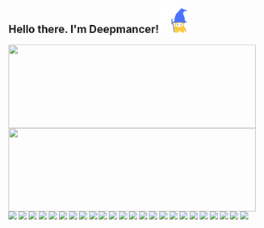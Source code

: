 ## Hello there. I'm Deepmancer!<img  align="bottom" src="https://raw.githubusercontent.com/deepmancer/deepmancer/main/wave_wiz.gif" width="60">


<p>
  <img align="left" width="490" height="165" src="https://github-readme-stats.vercel.app/api?username=deepmancer&show_icons=true&include_all_commits=true&count_private=true&hide_border=false&line_height=20&show_owner=true"/>
</p>
<p>
  <img align="left" width="490" height="165" src="https://github-readme-stats.vercel.app/api?username=deepmancer&show_icons=true&include_all_commits=true&count_private=true&hide_border=false&line_height=20&show_owner=true"/>
  <p>
    <img src="https://img.shields.io/badge/PyTorch-%23EE4C2C.svg?style=flat-square&logo=PyTorch&logoColor=white"/>
    <img src="https://img.shields.io/badge/Hugging%20Face-FFD21E?logo=huggingface&logoColor=000&style=flat-square"/>
    <img src="https://img.shields.io/badge/Lightning-792EE5?logo=lightning&logoColor=fff&style=flat-square"/>
    <img src="https://img.shields.io/badge/Keras-%23D00000.svg?style=flat-square&logo=Keras&logoColor=white"/>
    <img src="https://img.shields.io/badge/mlflow-%23d9ead3.svg?style=flat-square&logo=numpy&logoColor=blue"/>
    <img src="https://img.shields.io/badge/Rapid-0055DA?logo=rapid&logoColor=fff&style=flat-square"/>
    <img src="https://img.shields.io/badge/scikit--learn-%23F7931E.svg?style=flat-square&logo=scikit-learn&logoColor=white"/>
    <img src="https://img.shields.io/badge/Weights_&_Biases-FFBE00?style=flat-square&logo=WeightsAndBiases&logoColor=white"/>
    <img src="https://img.shields.io/badge/grafana-%23F46800.svg?style=flat-square&logo=grafana&logoColor=white"/>
    <img src="https://img.shields.io/badge/Metabase-509EE3?logo=metabase&logoColor=fff&style=flat-square"/>
    <img src="https://img.shields.io/badge/python-3670A0?style=flat-square&logo=python&logoColor=ffdd54"/>
    <img src="https://img.shields.io/badge/node.js-6DA55F?style=flat-square&logo=node.js&logoColor=white"/>
    <img src="https://img.shields.io/badge/shell_script-%23121011.svg?style=flat-square&logo=gnu-bash&logoColor=white"/>
    <img src="https://img.shields.io/badge/yaml-%23ffffff.svg?style=flat-square&logo=yaml&logoColor=black"/>
    <img src="https://img.shields.io/badge/MongoDB-%234ea94b.svg?style=flat-square&logo=mongodb&logoColor=white"/>
    <img src="https://img.shields.io/badge/-PostgreSQL-336791?style=flat-square&logo=postgresql&logoColor=white"/>
    <img src="https://img.shields.io/badge/Apache%20Spark-FDEE21?style=flat-square&logo=apachespark&logoColor=black"/>
    <img src="https://img.shields.io/badge/Prefect-%23ffffff.svg?style=flat-square&logo=prefect&logoColor=black"/>
    <img src="https://img.shields.io/badge/docker-%230db7ed.svg?style=flat-square&logo=docker&logoColor=white"/>
    <img src="https://img.shields.io/badge/FastAPI-005571?style=flat-square&logo=fastapi"/>
    <img src="https://img.shields.io/badge/Rabbitmq-FF6600?style=flat-square&logo=rabbitmq&logoColor=white"/>
    <img src="https://img.shields.io/badge/git-%23F05033.svg?style=flat-square&logo=git&logoColor=white"/>
    <img src="https://img.shields.io/badge/github-%23121011.svg?style=flat-square&logo=github&logoColor=white"/>
    <img src="https://img.shields.io/badge/gitlab-%23181717.svg?style=flat-square&logo=gitlab&logoColor=white"/>
  </p>
</p>
